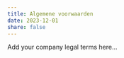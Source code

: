 ```yaml
---
title: Algemene voorwaarden
date: 2023-12-01
share: false
---
```


Add your company legal terms here...
